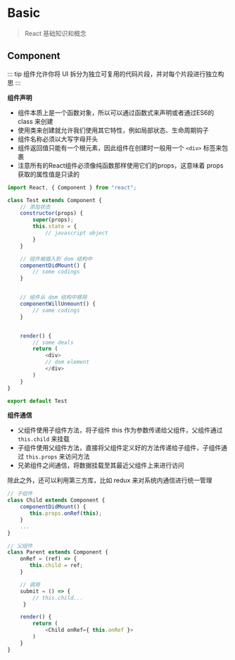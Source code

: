 # Basic

> React 基础知识和概念


## Component

::: tip
组件允许你将 UI 拆分为独立可复用的代码片段，并对每个片段进行独立构思
:::

**组件声明**

- 组件本质上是一个函数对象，所以可以通过函数式来声明或者通过ES6的 class 来创建
- 使用类来创建就允许我们使用其它特性，例如局部状态、生命周期钩子
- 组件名称必须以大写字母开头
- 组件返回值只能有一个根元素，因此组件在创建时一般用一个 `<div>` 标签来包裹
- 注意所有的React组件必须像纯函数那样使用它们的props，这意味着 props 获取的属性值是只读的

```javascript
import React, { Component } from "react";

class Test extends Component {
	// 添加状态
	constructor(props) {
		super(props);
		this.state = {
			// javascript object
		}
	}

	// 组件被插入到 dom 结构中
	componentDidMount() {
		// some codings
	}


	// 组件从 dom 结构中移除
	componentWillUnmount() {
		// some codings
	}


	render() {
		// some deals
		return (
			<div>
			// dom element
			</div>
		)
	}
}

export default Test
```

**组件通信**

- 父组件使用子组件方法，将子组件 this 作为参数传递给父组件，父组件通过 `this.child` 来挂载
- 子组件使用父组件方法，直接将父组件定义好的方法传递给子组件，子组件通过 `this.props` 来访问方法
- 兄弟组件之间通信，将数据挂载至其最近父组件上来进行访问

除此之外，还可以利用第三方库，比如 redux 来对系统内通信进行统一管理

```javascript
// 子组件
class Child extends Component {
	componentDidMount() {
	   this.props.onRef(this);
  	}
  	...
}

// 父组件
class Parent extends Component {
	onRef = (ref) => {
	   this.child = ref;
	}

	// 调用
	submit = () => {
	    // this.child...
	 }

	render() {
		return (
			<Child onRef={ this.onRef }>
		)
	}
}

```